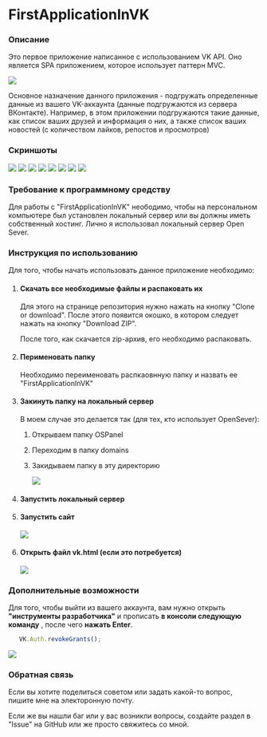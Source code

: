 <h1>FirstApplicationInVK</h1>
<h3>Описание</h3>
<p>Это первое приложение написанное с использованием VK API. Оно является SPA приложением, которое использует паттерн MVC.</p>
<img src="https://user-images.githubusercontent.com/37180024/50481067-a8c82200-09f0-11e9-96ab-df08a399bdf8.png">
<p>Основное назначение данного приложения - подгружать определенные данные из вашего VK-аккаунта (данные подгружаются из сервера ВКонтакте). Например, в этом приложении подгружаются такие данные, как список ваших друзей и информация о них, а также список ваших новостей (с количеством лайков, репостов и просмотров)</p>
<h3>Скриншоты</h3>
<img src="https://user-images.githubusercontent.com/37180024/50481662-cea2f600-09f3-11e9-8cc4-2b2ac251fa93.jpg">
<img src="https://user-images.githubusercontent.com/37180024/50481663-cf3b8c80-09f3-11e9-8dbc-e0c98eba5044.jpg">
<img src="https://user-images.githubusercontent.com/37180024/50481655-cd71c900-09f3-11e9-8f58-84e0babeda34.jpg">
<img src="https://user-images.githubusercontent.com/37180024/50481656-ce0a5f80-09f3-11e9-8912-50aef58ed1b0.jpg">
<img src="https://user-images.githubusercontent.com/37180024/50481657-ce0a5f80-09f3-11e9-813d-f6ff4d0b6cfa.jpg">
<img src="https://user-images.githubusercontent.com/37180024/50481659-cea2f600-09f3-11e9-9aef-e1987df6dc69.jpg">
<img src="https://user-images.githubusercontent.com/37180024/50481660-cea2f600-09f3-11e9-82d6-6b015fb77d13.jpg">
<img src="https://user-images.githubusercontent.com/37180024/50481661-cea2f600-09f3-11e9-895c-84460483a9a3.jpg">
<h3>Требование к программному средству</h3>
<p>Для работы с "FirstApplicationInVK" неободимо, чтобы на персональном компьютере был установлен локальный сервер или вы должны иметь собственный хостинг. Лично я использовал локальный сервер Open Sever.</p>
<h3>Инструкция по использованию</h3>
<p>Для того, чтобы начать использовать данное приложение необходимо:</p>
<ol>
  <li>
    <h4>Скачать все необходимые файлы и распаковать их</h4>
    <p>Для этого на странице репозитория нужно нажать на кнопку "Clone or download". После этого появится окошко, в котором следует нажать на кнопку "Download ZIP".</p>
<p>После того, как скачается zip-архив, его необходимо распаковать.</p>
  </li>
  <li>
    <h4>Перименовать папку</h4>
    <p>Необходимо переименовать распкаовнную папку и назвать ее "FirstApplicationInVK"</p>
  </li>
  <li>
    <h4>Закинуть папку на локальный сервер</h4>
    <p>В моем случае это делается так (для тех, кто использует OpenSever):</p>
    <ol>
      <li>
        <p>Открываем папку OSPanel</p>
      </li>
      <li>
        <p>Переходим в папку domains</p>
      </li>
      <li>
        <p>Закидываем папку в эту директорию</p>
        <img src="https://user-images.githubusercontent.com/37180024/50482386-4c1c3580-09f7-11e9-894a-f51b689cc7c9.png">
      </li>
    </ol>
  </li>
  <li>
    <h4>Запустить локальный сервер</h4>
  </li>
  <li>
    <h4>Запустить сайт</h4>
    <img src="https://user-images.githubusercontent.com/37180024/50482477-cea4f500-09f7-11e9-8968-2e37a0d1f0be.jpg">
  </li>
  <li>
    <h4>Открыть файл vk.html (если это потребуется)</h4>
    <img src="https://user-images.githubusercontent.com/37180024/50482541-22174300-09f8-11e9-836f-93049c576d39.jpg">
  </li>
</ol>
<h3>Дополнительные возможности</h3>
<p>Для того, чтобы выйти из вашего аккаунта, вам нужно открыть <b>"инструменты разработчика"</b> и прописать <b>в консоли следующую команду</b> , после чего <b>нажать Enter</b>.</p>

```javascript
   VK.Auth.revokeGrants();
```
<img src="https://user-images.githubusercontent.com/37180024/50482721-2db73980-09f9-11e9-8fa3-de0f74f0393c.jpg">
<h3>Обратная связь</h3>
<p>Если вы хотите поделиться советом или задать какой-то вопрос, пишите мне на электоронную почту.</p>
<p>Если же вы нашли баг или у вас возникли вопросы, создайте раздел в "Issue" на GitHub или же просто свяжитесь со мной.</p>
